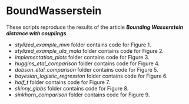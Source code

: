 # BoundWasserstein

These scripts reproduce the results of the article ***Bounding Wasserstein distance with couplings***. 

-	*stylized_example_mvn* folder contains code for Figure 1.
-	*stylized_example_ula_mala* folder contains code for Figure 2.
-	*implementation_plots* folder contains code for Figure 3.
-	*huggins_etal_comparison* folder contains code for Figure 4.
-	*dobson_etal_comparison* folder contains code for Figure 5.
-	*bayesian_logistic_regression* folder contains code for Figure 6.
-	*half_t* folder contains code for Figure 7.
-	*skinny_gibbs* folder contains code for Figure 8.
-	*sinkhorn_comparison* folder contains code for Figure 9.

